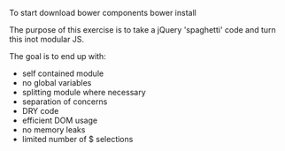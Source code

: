 To start download bower components
bower install

The purpose of this exercise is to take a jQuery 'spaghetti' code and turn this inot modular JS.

The goal is to end up with:

- self contained module
- no global variables
- splitting module where necessary
- separation of concerns
- DRY code
- efficient DOM usage
- no memory leaks
- limited number of $ selections


